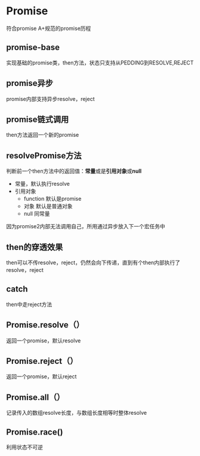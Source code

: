 # Promise
符合promise A+规范的promise历程
## promise-base
实现基础的promise类，then方法，状态只支持从PEDDING到RESOLVE,REJECT
## promise异步
promise内部支持异步resolve，reject
## promise链式调用
then方法返回一个新的promise
## resolvePromise方法
判断前一个then方法中的返回值：**常量**或是**引用对象**或**null**
- 常量，默认执行resolve
- 引用对象
    - function 默认是promise
    - 对象  默认是普通对象
    - null  同常量

因为promise2内部无法调用自己，所用通过异步放入下一个宏任务中
## then的穿透效果
then可以不传resolve，reject，仍然会向下传递，直到有个then内部执行了resolve，reject
## catch
then中走reject方法
## Promise.resolve（）
返回一个promise，默认resolve
## Promise.reject（）
返回一个promise，默认reject
## Promise.all（）
记录传入的数组resolve长度，与数组长度相等时整体resolve
## Promise.race()
利用状态不可逆


